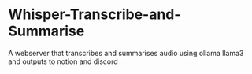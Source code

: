 # Whisper-Transcribe-and-Summarise
A webserver that transcribes and summarises audio using ollama llama3 and outputs to notion and discord
